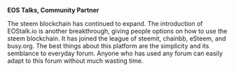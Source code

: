 **EOS Talks, Community Partner**

The steem blockchain has continued to expand. The introduction of EOStalk.io is another breakthrough, giving people options on how to use the steem blockchain. It has joined the league of steemit, chainbb, eSteem, and busy.org. The best things about this platform are the simplicity and its semblance to everyday forum. Anyone who has used any forum can easily adapt to this forum without much wasting time.
